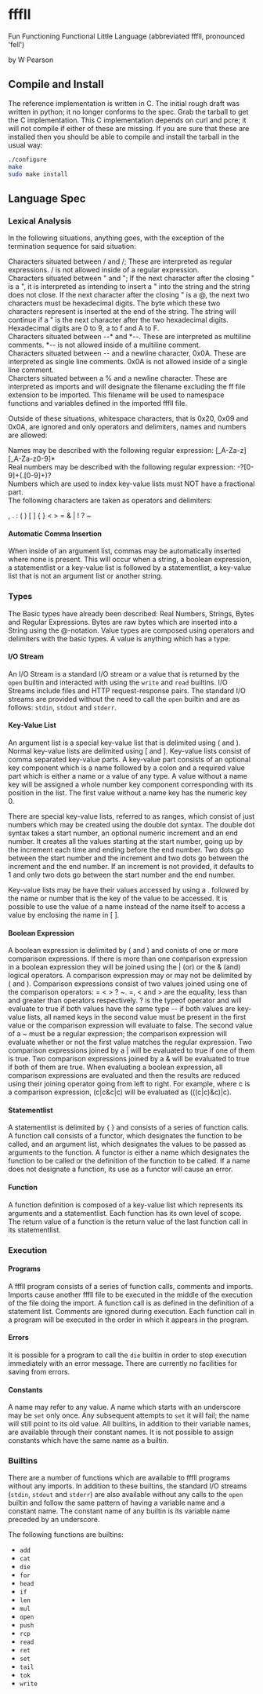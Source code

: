 # fffll

Fun Functioning Functional Little Language (abbreviated fffll, pronounced 'fell')

by W Pearson

## Compile and Install

The reference implementation is written in C. The initial rough draft was written in python; it no longer conforms to the spec. Grab the tarball to get the C implementation. This C implementation depends on curl and pcre; it will not compile if either of these are missing. If you are sure that these are installed then you should be able to compile and install the tarball in the usual way:

```sh
./configure
make
sudo make install
```

## Language Spec

### Lexical Analysis

In the following situations, anything goes, with the exception of the termination sequence for said situation:

Characters situated between / and /; These are interpreted as regular expressions. / is not allowed inside of a regular expression.  
Characters situated between " and "; If the next character after the closing " is a ", it is interpreted as intending to insert a " into the string and the string does not close. If the next character after the closing " is a @, the next two characters must be hexadecimal digits. The byte which these two characters represent is inserted at the end of the string. The string will continue if a " is the next character after the two hexadecimal digits. Hexadecimal digits are 0 to 9, a to f and A to F.  
Characters situated between --* and *--. These are interpreted as multiline comments. *-- is not allowed inside of a multiline comment.  
Characters situated between -- and a newline character, 0x0A. These are interpreted as single line comments. 0x0A is not allowed inside of a single line comment.  
Charcters situated between a % and a newline character. These are interpreted as imports and will designate the filename excluding the ff file extension to be imported. This filename will be used to namespace functions and variables defined in the imported fffll file.  

Outside of these situations, whitespace characters, that is 0x20, 0x09 and 0x0A, are ignored and only operators and delimiters, names and numbers are allowed:

Names may be described with the following regular expression: [_A-Za-z][_A-Za-z0-9]*  
Real numbers may be described with the following regular expression: -?[0-9]+(\.[0-9]+)?  
Numbers which are used to index key-value lists must NOT have a fractional part.  
The following characters are taken as operators and delimiters:  

,  .  :  (  )  [  ]  {  }  <  >  =  &  |  !  ?  ~

#### Automatic Comma Insertion

When inside of an argument list, commas may be automatically inserted where none is present. This will occur when a string, a boolean expression, a statementlist or a key-value list is followed by a statementlist, a key-value list that is not an argument list or another string.

### Types

The Basic types have already been described: Real Numbers, Strings, Bytes and Regular Expressions. Bytes are raw bytes which are inserted into a String using the @-notation. Value types are composed using operators and delimiters with the basic types. A value is anything which has a type.

#### I/O Stream

An I/O Stream is a standard I/O stream or a value that is returned by the `open` builtin and interacted with using the `write` and `read` builtins. I/O Streams include files and HTTP request-response pairs. The standard I/O streams are provided without the need to call the `open` builtin and are as follows: `stdin`, `stdout` and `stderr`.

#### Key-Value List

An argument list is a special key-value list that is delimited using ( and ). Normal key-value lists are delimited using [ and ]. Key-value lists consist of comma separated key-value parts. A key-value part consists of an optional key component which is a name followed by a colon and a required value part which is either a name or a value of any type. A value without a name key will be assigned a whole number key component corresponding with its position in the list. The first value without a name key has the numeric key 0.

There are special key-value lists, referred to as ranges, which consist of just numbers which may be created using the double dot syntax. The double dot syntax takes a start number, an optional numeric increment and an end number. It creates all the values starting at the start number, going up by the increment each time and ending before the end number. Two dots go between the start number and the increment and two dots go between the increment and the end number. If an increment is not provided, it defaults to 1 and only two dots go between the start number and the end number.

Key-value lists may be have their values accessed by using a . followed by the name or number that is the key of the value to be accessed. It is possible to use the value of a name instead of the name itself to access a value by enclosing the name in [ ].

#### Boolean Expression

A boolean expression is delimited by ( and ) and conists of one or more comparison expressions. If there is more than one comparison expression in a boolean expression they will be joined using the | (or) or the & (and) logical operators. A comparison expression may or may not be delimited by ( and ). Comparison expressions consist of two values joined using one of the comparison operators: = < > ? ~. =, < and > are the equality, less than and greater than operators respectively. ? is the typeof operator and will evaluate to true if both values have the same type -- if both values are key-value lists, all named keys in the second value must be present in the first value or the comparison expression will evaluate to false. The second value of a ~ must be a regular expression; the comparison expression will evaluate whether or not the first value matches the regular expression. Two comparison expressions joined by a | will be evaluated to true if one of them is true. Two comparison expressions joined by a & will be evaluated to true if both of them are true. When evaluating a boolean expression, all comparison expressions are evaluated and then the results are reduced using their joining operator going from left to right. For example, where c is a comparison expression, (c|c&c|c) will be evaluated as (((c|c)&c)|c).

#### Statementlist

A statementlist is delimited by { } and consists of a series of function calls. A function call consists of a functor, which designates the function to be called, and an argument list, which designates the values to be passed as arguments to the function. A functor is either a name which designates the function to be called or the definition of the function to be called. If a name does not designate a function, its use as a functor will cause an error.

#### Function

A function definition is composed of a key-value list which represents its arguments and a statementlist. Each function has its own level of scope. The return value of a function is the return value of the last function call in its statementlist.

### Execution

#### Programs

A fffll program consists of a series of function calls, comments and imports. Imports cause another fffll file to be executed in the middle of the execution of the file doing the import. A function call is as defined in the definition of a statement list. Comments are ignored during execution. Each function call in a program will be executed in the order in which it appears in the program.

#### Errors

It is possible for a program to call the `die` builtin in order to stop execution immediately with an error message. There are currently no facilities for saving from errors.

#### Constants

A name may refer to any value. A name which starts with an underscore may be `set` only once. Any subsequent attempts to `set` it will fail; the name will still point to its old value. All builtins, in addition to their variable names, are available through their constant names. It is not possible to assign constants which have the same name as a builtin.

### Builtins

There are a number of functions which are available to fffll programs without any imports. In addition to these builtins, the standard I/O streams (`stdin`, `stdout` and `stderr`) are also available without any calls to the `open` builtin and follow the same pattern of having a variable name and a constant name. The constant name of any builtin is its variable name preceded by an underscore.

The following functions are builtins:

* `add`
* `cat`
* `die`
* `for`
* `head`
* `if`
* `len`
* `mul`
* `open`
* `push`
* `rcp`
* `read`
* `ret`
* `set`
* `tail`
* `tok`
* `write`
